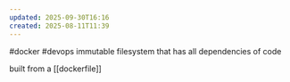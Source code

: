 ```yaml
---
updated: 2025-09-30T16:16
created: 2025-08-11T11:39
---
```

#docker #devops 
immutable filesystem that has all dependencies of code

built from a [[dockerfile]]